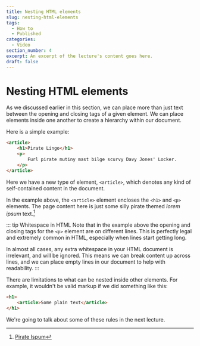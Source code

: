 ```yaml
---
title: Nesting HTML elements
slug: nesting-html-elements
tags:
  - How to
  - Published
categories:
  - Video
section_number: 4
excerpt: An excerpt of the lecture's content goes here.
draft: false
---
```


# Nesting HTML elements

As we discussed earlier in this section, we can place more than just text between the opening and closing tags of a given element. We can place elements inside one another to create a hierarchy within our document.

Here is a simple example:

```html
<article>
    <h1>Pirate Lingo</h1>
    <p>
        Furl pirate mutiny mast bilge scurvy Davy Jones' Locker.
    </p>
</article>
```

Here we have a new type of element, `<article>`, which denotes any kind of self-contained content in the document.

In the example above, the `<article>` element encloses the `<h1>` and `<p>` elements. The page content here is just some silly pirate themed *lorem ipsum* text.[^lorem]

::: tip Whitespace in HTML
Note that in the example above the opening and closing tags for the `<p>` element are on different lines. This is perfectly legal and extremely common in HTML, especially when lines start getting long.

In almost all cases, any extra whitespace in your HTML document is irrelevant, and will be ignored. This means we can break content up across lines, and we can place empty lines in our document to help with readability.
:::

There are limitations to what can be nested inside other elements. For example, it wouldn't be valid markup if we did something like this:

```html
<h1>
    <article>Some plain text</article>
</h1>
```

We're going to talk about some of these rules in the next lecture.

[^lorem]: [Pirate Ispum](https://pirateipsum.me/)
